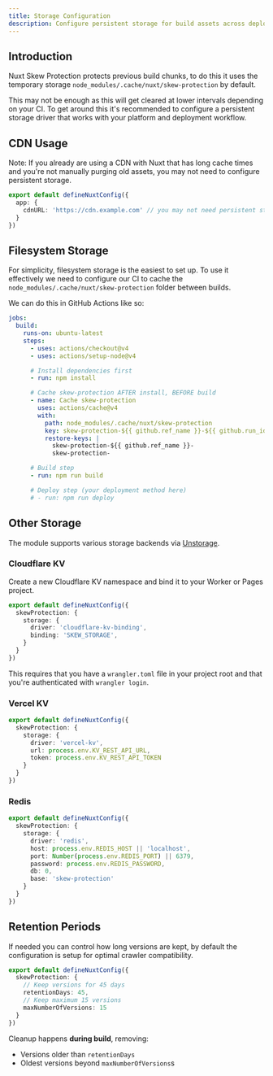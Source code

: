 ```yaml
---
title: Storage Configuration
description: Configure persistent storage for build assets across deployments.
---
```


## Introduction

Nuxt Skew Protection protects previous build chunks, to do this it uses the temporary storage `node_modules/.cache/nuxt/skew-protection` by default.

This may not be enough as this will get cleared at lower intervals depending on your CI. To get around
this it's recommended to configure a persistent storage driver that works with your platform and deployment workflow.

## CDN Usage

Note: If you already are using a CDN with Nuxt that has long cache times and you're not manually purging old assets, you may not need to configure persistent storage.

```ts
export default defineNuxtConfig({
  app: {
    cdnURL: 'https://cdn.example.com' // you may not need persistent storage
  }
})
```

## Filesystem Storage

For simplicity, filesystem storage is the easiest to set up. To use it effectively we need to configure our CI
to cache the `node_modules/.cache/nuxt/skew-protection` folder between builds.

We can do this in GitHub Actions like so:

```yaml [your-github-workflow.yml]
jobs:
  build:
    runs-on: ubuntu-latest
    steps:
      - uses: actions/checkout@v4
      - uses: actions/setup-node@v4

      # Install dependencies first
      - run: npm install

      # Cache skew-protection AFTER install, BEFORE build
      - name: Cache skew-protection
        uses: actions/cache@v4
        with:
          path: node_modules/.cache/nuxt/skew-protection
          key: skew-protection-${{ github.ref_name }}-${{ github.run_id }}
          restore-keys: |
            skew-protection-${{ github.ref_name }}-
            skew-protection-

      # Build step
      - run: npm run build

      # Deploy step (your deployment method here)
      # - run: npm run deploy
```

## Other Storage

The module supports various storage backends via [Unstorage](https://unstorage.dev/).

### Cloudflare KV

Create a new Cloudflare KV namespace and bind it to your Worker or Pages project.

```ts
export default defineNuxtConfig({
  skewProtection: {
    storage: {
      driver: 'cloudflare-kv-binding',
      binding: 'SKEW_STORAGE',
    }
  }
})
```

This requires that you have a `wrangler.toml` file in your project root and that you're authenticated with `wrangler login`.

### Vercel KV

```ts [nuxt.config.ts]
export default defineNuxtConfig({
  skewProtection: {
    storage: {
      driver: 'vercel-kv',
      url: process.env.KV_REST_API_URL,
      token: process.env.KV_REST_API_TOKEN
    }
  }
})
```

### Redis

```ts [nuxt.config.ts]
export default defineNuxtConfig({
  skewProtection: {
    storage: {
      driver: 'redis',
      host: process.env.REDIS_HOST || 'localhost',
      port: Number(process.env.REDIS_PORT) || 6379,
      password: process.env.REDIS_PASSWORD,
      db: 0,
      base: 'skew-protection'
    }
  }
})
```

## Retention Periods

If needed you can control how long versions are kept, by default the configuration is setup for optimal crawler compatibility.

```ts [nuxt.config.ts]
export default defineNuxtConfig({
  skewProtection: {
    // Keep versions for 45 days
    retentionDays: 45,
    // Keep maximum 15 versions
    maxNumberOfVersions: 15
  }
})
```

Cleanup happens **during build**, removing:

- Versions older than `retentionDays`
- Oldest versions beyond `maxNumberOfVersions`s
